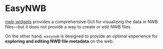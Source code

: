 # EasyNWB
[nwb-widgets](https://github.com/NeurodataWithoutBorders/nwbwidgets) provides a comprehensive GUI for visualizing the data in NWB files—but it does not provide a way to create or edit NWB files.

On the other hand, `easynwb` is designed to provide an optimal experience for **exploring and editing NWB file metadata** on the web.